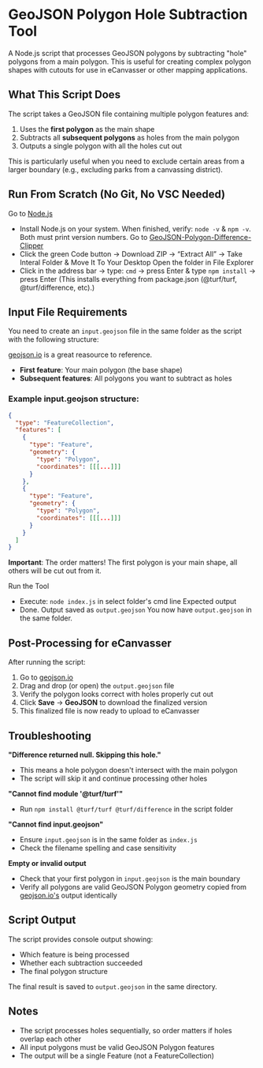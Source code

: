 # GeoJSON Polygon Hole Subtraction Tool

A Node.js script that processes GeoJSON polygons by subtracting "hole" polygons from a main polygon. This is useful for creating complex polygon shapes with cutouts for use in eCanvasser or other mapping applications.

## What This Script Does

The script takes a GeoJSON file containing multiple polygon features and:
1. Uses the **first polygon** as the main shape
2. Subtracts all **subsequent polygons** as holes from the main polygon
3. Outputs a single polygon with all the holes cut out

This is particularly useful when you need to exclude certain areas from a larger boundary (e.g., excluding parks from a canvassing district).

## Run From Scratch (No Git, No VSC Needed)

Go to [Node.js](https://nodejs.org/en/download)
- Install Node.js on your system. When finished, verify: `node -v` & `npm -v`. Both must print version numbers.
Go to [GeoJSON-Polygon-Difference-Clipper](https://github.com/SerotoninShane/GeoJSON-Polygon-Difference-Clipper) 
- Click the green Code button → Download ZIP → “Extract All” → Take Interal Folder & Move It To Your Desktop
Open the folder in File Explorer
- Click in the address bar → type: `cmd` → press Enter & type `npm install` → press Enter (This installs everything from package.json (@turf/turf, @turf/difference, etc).)

## Input File Requirements

You need to create an `input.geojson` file in the same folder as the script with the following structure:

[geojson.io](http://geojson.io) is a great reasource to reference.

- **First feature**: Your main polygon (the base shape)
- **Subsequent features**: All polygons you want to subtract as holes

### Example input.geojson structure:
```json
{
  "type": "FeatureCollection",
  "features": [
    {
      "type": "Feature",
      "geometry": {
        "type": "Polygon",
        "coordinates": [[[...]]]
      }
    },
    {
      "type": "Feature",
      "geometry": {
        "type": "Polygon",
        "coordinates": [[[...]]]
      }
    }
  ]
}
```

**Important**: The order matters! The first polygon is your main shape, all others will be cut out from it.

Run the Tool
- Execute: `node index.js` in select folder's cmd line
Expected output
- Done. Output saved as `output.geojson`
You now have `output.geojson` in the same folder.

## Post-Processing for eCanvasser

After running the script:

1. Go to [geojson.io](http://geojson.io)
2. Drag and drop (or open) the `output.geojson` file
3. Verify the polygon looks correct with holes properly cut out
4. Click **Save** → **GeoJSON** to download the finalized version
5. This finalized file is now ready to upload to eCanvasser

## Troubleshooting

**"Difference returned null. Skipping this hole."**
- This means a hole polygon doesn't intersect with the main polygon
- The script will skip it and continue processing other holes

**"Cannot find module '@turf/turf'"**
- Run `npm install @turf/turf @turf/difference` in the script folder

**"Cannot find input.geojson"**
- Ensure `input.geojson` is in the same folder as `index.js`
- Check the filename spelling and case sensitivity

**Empty or invalid output**
- Check that your first polygon in `input.geojson` is the main boundary
- Verify all polygons are valid GeoJSON Polygon geometry copied from [geojson.io's](http://geojson.io) output identically

## Script Output

The script provides console output showing:
- Which feature is being processed
- Whether each subtraction succeeded
- The final polygon structure

The final result is saved to `output.geojson` in the same directory.

## Notes

- The script processes holes sequentially, so order matters if holes overlap each other
- All input polygons must be valid GeoJSON Polygon features
- The output will be a single Feature (not a FeatureCollection)
